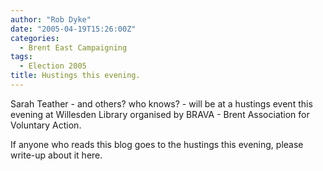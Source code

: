 ```yaml
---
author: "Rob Dyke"
date: "2005-04-19T15:26:00Z"
categories:
  - Brent East Campaigning
tags:
  - Election 2005
title: Hustings this evening.
---
```

Sarah Teather - and others? who knows? - will be at a hustings event this evening at Willesden Library organised by BRAVA - Brent Association for Voluntary Action.

If anyone who reads this blog goes to the hustings this evening, please write-up about it here.
